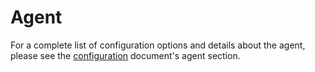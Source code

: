 # Agent

For a complete list of configuration options and details about the agent, please
see the [configuration][] document's agent section.

[configuration]: ../docs/CONFIGURATION.md#agent
